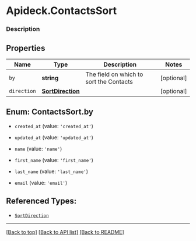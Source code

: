 # Apideck.ContactsSort

### Description

## Properties
Name | Type | Description | Notes
------------ | ------------- | ------------- | -------------
`by` | **string** | The field on which to sort the Contacts | [optional] 
`direction` | [**SortDirection**](SortDirection.md) |  | [optional] 





<a name="ContactsSortBy"></a>
## Enum: ContactsSort.by


* `created_at` (value: `'created_at'`)

* `updated_at` (value: `'updated_at'`)

* `name` (value: `'name'`)

* `first_name` (value: `'first_name'`)

* `last_name` (value: `'last_name'`)

* `email` (value: `'email'`)




## Referenced Types:

* [`SortDirection`](SortDirection.md)

---

[[Back to top]](#) [[Back to API list]](../../../../README.md#documentation-for-api-endpoints) [[Back to README]](../../../../README.md)


